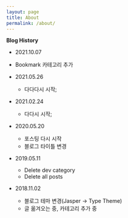 ```yaml
---
layout: page
title: About
permalink: /about/
---
```




**Blog History**

- 2021.10.07
- Bookmark 카테고리 추가

- 2021.05.26
  - 다다다시 시작;
  
- 2021.02.24
  - 다다시 시작;

- 2020.05.20
  - 포스팅 다시 시작
  - 블로그 타이틀 변경

- 2019.05.11
  - Delete dev category
  - Delete all posts

- 2018.11.02
  - 블로그 테마 변경(Jasper -> Type Theme)
  - 글 옮겨오는 중, 카테고리 추가 중
